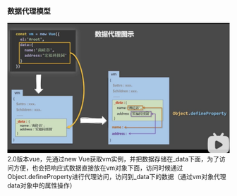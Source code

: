 ### 数据代理模型
![](img/defineProperty.jpeg)
2.0版本vue，先通过new Vue获取vm实例，并把数据存储在_data下面，为了访问方便，也会把响应式数据直接放在vm对象下面，访问时候通过Object.defineProperty进行代理访问，访问到_data下的数据（通过vm对象代理data对象中的属性操作）